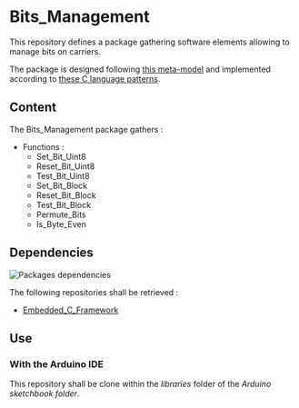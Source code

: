 # Bits_Management

This repository defines a package gathering software elements allowing to manage bits on carriers.

The package is designed following
[this meta-model](https://github.com/HomeMadeBots/Embedded_Software_Meta_Model) and implemented
according to [these C language
patterns](https://github.com/HomeMadeBots/C-language-patterns-for-Embedded-Software-Meta-Model).

## Content

The Bits_Management package gathers :
* Functions :
  * Set_Bit_Uint8
  * Reset_Bit_Uint8
  * Test_Bit_Uint8
  * Set_Bit_Block
  * Reset_Bit_Block
  * Test_Bit_Block
  * Permute_Bits
  * Is_Byte_Even

## Dependencies

![Packages dependencies](http://www.plantuml.com/plantuml/proxy?cache=no&src=https://raw.github.com/HomeMadeBots/Bits_Management/master/doc/dependencies.puml)

The following repositories shall be retrieved :
* [Embedded_C_Framework](https://github.com/HomeMadeBots/Embedded_C_Framework)

## Use

### With the Arduino IDE

This repository shall be clone within the _libraries_ folder of the _Arduino sketchbook folder_.